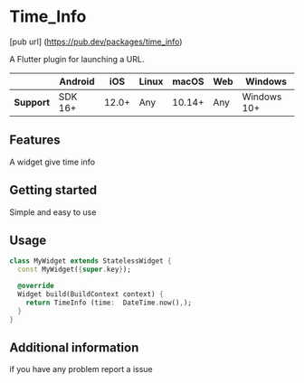 <!--
This README describes the package. If you publish this package to pub.dev,
this README's contents appear on the landing page for your package.

For information about how to write a good package README, see the guide for
[writing package pages](https://dart.dev/guides/libraries/writing-package-pages).

For general information about developing packages, see the Dart guide for
[creating packages](https://dart.dev/guides/libraries/create-library-packages)
and the Flutter guide for
[developing packages and plugins](https://flutter.dev/developing-packages).
-->

# Time_Info

 [pub url] (https://pub.dev/packages/time_info)

A Flutter plugin for launching a URL.

|             | Android | iOS   | Linux | macOS  | Web | Windows     |
|-------------|---------|-------|-------|--------|-----|-------------|
| **Support** | SDK 16+ | 12.0+ | Any   | 10.14+ | Any | Windows 10+ |

## Features


  A widget  give time info  

## Getting started

Simple  and  easy to use

## Usage



```dart
class MyWidget extends StatelessWidget {
  const MyWidget({super.key});

  @override
  Widget build(BuildContext context) {
    return TimeInfo (time:  DateTime.now(),);
  }
}

```

## Additional information


if you have any problem  report a issue
